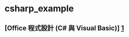 # csharp_example

## [Office 程式設計 (C# 與 Visual Basic)] [1]


[1]:https://docs.microsoft.com/zh-tw/dotnet/csharp/programming-guide/interop/walkthrough-office-programming
